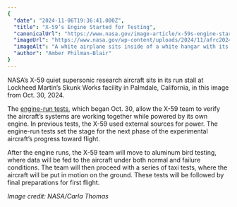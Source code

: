 ```yaml
---
{
  "date": "2024-11-06T19:36:41.000Z",
  "title": "X-59’s Engine Started for Testing",
  "canonicalUrl": "https://www.nasa.gov/image-article/x-59s-engine-started-for-testing/",
  "imageUrl": "https://www.nasa.gov/wp-content/uploads/2024/11/afrc2024-0176-01orig.jpg",
  "imageAlt": "A white airplane sits inside of a white hangar with its nose facing inward.",
  "author": "Amber Philman-Blair"
}
---
```


NASA’s X-59 quiet supersonic research aircraft sits in its run stall at Lockheed Martin’s Skunk Works facility in Palmdale, California, in this image from Oct. 30, 2024.

The [engine-run tests](https://www.nasa.gov/aeronautics/x-59-fires-up-its-engine-for-first-time-on-its-way-to-takeoff/), which began Oct. 30, allow the X-59 team to verify the aircraft’s systems are working together while powered by its own engine. In previous tests, the X-59 used external sources for power. The engine-run tests set the stage for the next phase of the experimental aircraft’s progress toward flight.

After the engine runs, the X-59 team will move to aluminum bird testing, where data will be fed to the aircraft under both normal and failure conditions. The team will then proceed with a series of taxi tests, where the aircraft will be put in motion on the ground. These tests will be followed by final preparations for first flight.

_Image credit: NASA/Carla Thomas_
